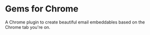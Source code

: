 # Gems for Chrome
A Chrome plugin to create beautiful email embeddables based on the Chrome tab you're on.
